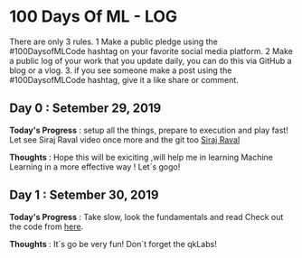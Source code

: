 # 100 Days Of ML - LOG

There are only 3 rules. 
1 Make a public pledge using the #100DaysofMLCode hashtag on your favorite social media platform. 
2 Make a public log of your work that you update daily, you can do this via GitHub a blog or a vlog. 
3. if you see someone make a post using the #100DaysofMLCode hashtag, give it a like share or comment.


## Day 0 : Setember 29, 2019

**Today's Progress** : setup all the things, prepare to execution and play fast! Let see Siraj Raval video once more and the git too [Siraj Raval](https://github.com/llSourcell)

**Thoughts** : Hope this will be exiciting ,will help me in learning Machine Learning in a more effective way ! Let´s gogo!


## Day 1 : Setember 30, 2019

**Today's Progress** : Take slow, look the fundamentals and read
Check out the code from [here](https://github.com/Avik-Jain/100-Days-Of-ML-Code/blob/master/Code/Day%201_Data%20PreProcessing.md).

**Thoughts** : It´s go be very fun! Don´t forget the qkLabs!




